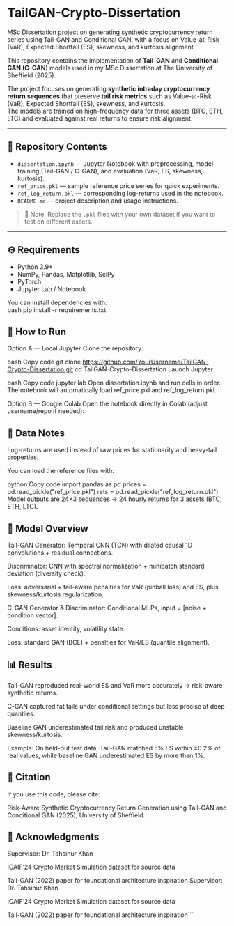 # TailGAN-Crypto-Dissertation
MSc Dissertation project on generating synthetic cryptocurrency return series using Tail-GAN and Conditional GAN, with a focus on Value-at-Risk (VaR), Expected Shortfall (ES), skewness, and kurtosis alignment

This repository contains the implementation of **Tail-GAN** and **Conditional GAN (C-GAN)** models used in my MSc Dissertation at The University of Sheffield (2025).  

The project focuses on generating **synthetic intraday cryptocurrency return sequences** that preserve **tail risk metrics** such as Value-at-Risk (VaR), Expected Shortfall (ES), skewness, and kurtosis.  
The models are trained on high-frequency data for three assets (BTC, ETH, LTC) and evaluated against real returns to ensure risk alignment.  

---

## 📂 Repository Contents  
- `dissertation.ipynb` — Jupyter Notebook with preprocessing, model training (Tail-GAN / C-GAN), and evaluation (VaR, ES, skewness, kurtosis).  
- `ref_price.pkl` — sample reference price series for quick experiments.  
- `ref_log_return.pkl` — corresponding log-returns used in the notebook.  
- `README.md` — project description and usage instructions.  

> 🔎 Note: Replace the `.pkl` files with your own dataset if you want to test on different assets.  

---

## ⚙️ Requirements  
- Python 3.9+  
- NumPy, Pandas, Matplotlib, SciPy  
- PyTorch  
- Jupyter Lab / Notebook  

You can install dependencies with:  
bash
pip install -r requirements.txt
## 🚀 How to Run
Option A — Local Jupyter
Clone the repository:

bash
Copy code
git clone https://github.com/YourUsername/TailGAN-Crypto-Dissertation.git
cd TailGAN-Crypto-Dissertation
Launch Jupyter:

bash
Copy code
jupyter lab
Open dissertation.ipynb and run cells in order.
The notebook will automatically load ref_price.pkl and ref_log_return.pkl.

Option B — Google Colab
Open the notebook directly in Colab (adjust username/repo if needed):


## 🧪 Data Notes
Log-returns are used instead of raw prices for stationarity and heavy-tail properties.

You can load the reference files with:

python
Copy code
import pandas as pd
prices = pd.read_pickle("ref_price.pkl")
rets   = pd.read_pickle("ref_log_return.pkl")
Model outputs are 24×3 sequences → 24 hourly returns for 3 assets (BTC, ETH, LTC).

## 🧱 Model Overview
Tail-GAN
Generator: Temporal CNN (TCN) with dilated causal 1D convolutions + residual connections.

Discriminator: CNN with spectral normalization + minibatch standard deviation (diversity check).

Loss: adversarial + tail-aware penalties for VaR (pinball loss) and ES, plus skewness/kurtosis regularization.

C-GAN
Generator & Discriminator: Conditional MLPs, input = [noise + condition vector].

Conditions: asset identity, volatility state.

Loss: standard GAN (BCE) + penalties for VaR/ES (quantile alignment).

## 📊 Results
Tail-GAN reproduced real-world ES and VaR more accurately → risk-aware synthetic returns.

C-GAN captured fat tails under conditional settings but less precise at deep quantiles.

Baseline GAN underestimated tail risk and produced unstable skewness/kurtosis.

Example: On held-out test data, Tail-GAN matched 5% ES within ±0.2% of real values, while baseline GAN underestimated ES by more than 1%.

## 📖 Citation
If you use this code, please cite:

Risk-Aware Synthetic Cryptocurrency Return Generation using Tail-GAN and Conditional GAN (2025), University of Sheffield.

## 🙏 Acknowledgments
Supervisor: Dr. Tahsinur Khan

ICAIF’24 Crypto Market Simulation dataset for source data

Tail-GAN (2022) paper for foundational architecture inspiration
Supervisor: Dr. Tahsinur Khan

ICAIF’24 Crypto Market Simulation dataset for source data

Tail-GAN (2022) paper for foundational architecture inspiration```
